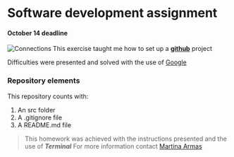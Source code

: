 # Software development assignment
#### October 14 deadline
![Connections](https://metricimpact.com/wp-content/uploads/2018/10/technology.jpg)
This exercise taught me how to set up a [**github**](github.com) project


Difficulties were presented and solved with the use of [Google](www.google.com) 
### Repository elements
This repository counts with:
1. An src folder
2. A .gitignore file
3. A README.md file

>This homework was achieved with the instructions presented and the use of **_Terminal_**
For more information contact [Martina Armas](https://www.linkedin.com/in/martina-armas-793b60157/)

